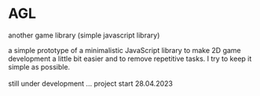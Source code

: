 # AGL

another game library
(simple javascript library)

a simple prototype of a minimalistic JavaScript library to make 2D game development a little bit easier and to remove repetitive tasks.
I try to keep it simple as possible.
<br><br>
still under development ... project start 28.04.2023